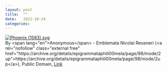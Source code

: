 ```yaml
---
layout: post
title:  ""
date:   2022-10-24
categories: 
---
```


<p><a href="https://commons.wikimedia.org/wiki/File:Phoenix_(1583).svg#/media/File:Phoenix_(1583).svg"><img src="https://upload.wikimedia.org/wikipedia/commons/thumb/c/c4/Phoenix_%281583%29.svg/1200px-Phoenix_%281583%29.svg.png" alt="Phoenix (1583).svg"></a><br>By &lt;span lang="en"&gt;Anonymous&lt;/span&gt; - Emblemata Nicolai Reusneri (&lt;a rel="nofollow" class="external free" href="https://archive.org/details/epigrammataphili00mela/page/98/mode/2up"&gt;https://archive.org/details/epigrammataphili00mela/page/98/mode/2up&lt;/a&gt;), Public Domain, <a href="https://commons.wikimedia.org/w/index.php?curid=99637238">Link</a></p>